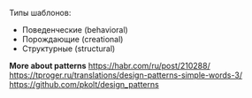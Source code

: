 Типы шаблонов:
* Поведенческие (behavioral)
* Порождающие (creational)
* Структурные (structural)

<b>More about patterns</b> 
https://habr.com/ru/post/210288/
https://tproger.ru/translations/design-patterns-simple-words-3/
https://github.com/pkolt/design_patterns